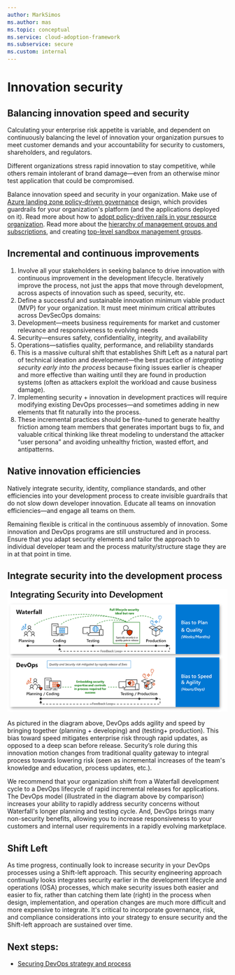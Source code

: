 ```yaml
---
author: MarkSimos
ms.author: mas
ms.topic: conceptual
ms.service: cloud-adoption-framework
ms.subservice: secure
ms.custom: internal
---
```


# Innovation security

## Balancing innovation speed and security
Calculating your enterprise risk appetite is variable, and dependent on continuously balancing the level of innovation your organization pursues to meet customer demands and your accountability for security to customers, shareholders, and regulators.

Different organizations stress rapid innovation to stay competitive, while others remain intolerant of brand damage—even from an otherwise minor test application that could be compromised.

Balance innovation speed and security in your organization. Make use of [Azure landing zone policy-driven governance](/azure/cloud-adoption-framework/ready/landing-zone/design-principles#policy-driven-governance) design, which provides guardrails for your organization's platform (and the applications deployed on it). Read more about how to [adopt policy-driven rails in your resource organization](/azure/cloud-adoption-framework/ready/enterprise-scale/dine-guidance). Read more about the [hierarchy of management groups and subscriptions](/azure/governance/management-groups/overview), and creating [top-level sandbox management groups](/azure/cloud-adoption-framework/ready/landing-zone/design-area/resource-org-management-groups#management-group-recommendations).

## Incremental and continuous improvements

1. Involve all your stakeholders in seeking balance to drive innovation with continuous improvement in the development lifecycle. Iteratively improve the process, not just the apps that move through development, across aspects of innovation such as speed, security, etc.
2. Define a successful and sustainable innovation minimum viable product (MVP) for your organization. It must meet minimum critical attributes across DevSecOps domains: 
3. Development—meets business requirements for market and customer relevance and responsiveness to evolving needs
4. Security—ensures safety, confidentiality, integrity, and availability
5. Operations—satisfies quality, performance, and reliability standards
6. This is a massive cultural shift that establishes Shift Left as a natural part of technical ideation and development—the best practice of *integrating security early into the process* because fixing issues earlier is cheaper and more effective than waiting until they are found in production systems (often as attackers exploit the workload and cause business damage).
7. Implementing security + innovation in development practices will require modifying existing DevOps processes—and sometimes adding in new elements that fit naturally into the process.
8. These incremental practices should be fine-tuned to generate healthy friction among team members that generates important bugs to fix, and valuable critical thinking like threat modeling to understand the attacker “user persona” and avoiding unhealthy friction, wasted effort, and antipatterns.

## Native innovation efficiencies

Natively integrate security, identity, compliance standards, and other efficiencies into your development process to create invisible guardrails that do not slow down developer innovation. Educate all teams on innovation efficiencies—and engage all teams on them. 

Remaining flexible is critical in the continuous assembly of innovation. Some innovation and DevOps programs are still unstructured and in process. Ensure that you adapt security elements and tailor the approach to individual developer team and the process maturity/structure stage they are in at that point in time. 

## Integrate security into the development process

![](./media/devops-integrated-security-lifecycle-model.png)

As pictured in the diagram above, DevOps adds agility and speed by bringing together (planning + developing) and (testing+ production). This bias toward speed mitigates enterprise risk through rapid updates, as opposed to a deep scan before release. Security’s role during this innovation motion changes from traditional quality gateway to integral process towards lowering risk (seen as incremental increases of the team's knowledge and education, process updates, etc.).

We recommend that your organization shift from a Waterfall development cycle to a DevOps lifecycle of rapid incremental releases for applications. The DevOps model (illustrated in the diagram above by comparison) increases your ability to rapidly address security concerns without Waterfall's longer planning and testing cycle. And, DevOps brings many non-security benefits, allowing you to increase responsiveness to your customers and internal user requirements in a rapidly evolving marketplace. 

## Shift Left

As time progress, continually look to increase security in your DevOps processes using a Shift-left approach. This security engineering approach continually looks integrates security earlier in the development lifecycle and operations (OSA) processes, which make security issues both easier and easier to fix, rather than catching them late (right) in the process when design, implementation, and operation changes are much more difficult and more expensive to integrate. It's critical to incorporate governance, risk, and compliance considerations into your strategy to ensure security and the Shift-left approach are sustained over time.

## Next steps:

- [Securing DevOps strategy and process](devops-strategy-process-security.md)